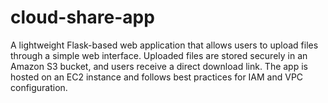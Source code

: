 # cloud-share-app
A lightweight Flask-based web application that allows users to upload files through a simple web interface. Uploaded files are stored securely in an Amazon S3 bucket, and users receive a direct download link. The app is hosted on an EC2 instance and follows best practices for IAM and VPC configuration.

